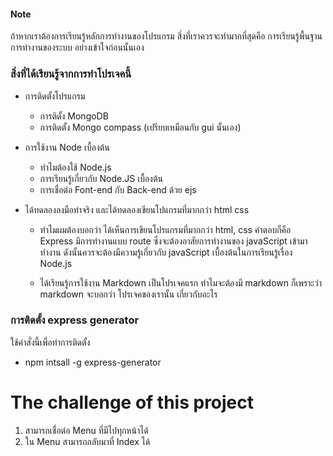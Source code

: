 #### Note 
ถ้าหากเราต้องการเรียนรู้หลักการทำงานของโปรแกรม สิ่งที่เราควรจะทำมากที่สุดคือ การเรียนรู้พื้นฐานการทำงานของระบบ อย่างเข้าใจก่อนนั้นเอง



### สิ่งที่ได้เรียนรู้จากการทำโปรเจคนี้
* การติดตั้งโปรแกรม   
    * การติดั้ง MongoDB
    * การติดตั้ง Mongo compass (เปรียบเหมือนกับ gui นั้นเอง)
    
* การใช้งาน Node เบื้องต้น

    * ทำไมต้องใช้ Node.js
    * การเรียนรู้เกี่ยวกับ Node.JS เบื้องต้น
    * การเชื่อต่อ Font-end กับ Back-end ด้วย ejs

* ได้ทดลองลงมือทำจริง และได้ทดลองเขียนโปแกรมที่มากกว่า html css 
    * ทำไมผมต้องบอกว่า ได้เห็นการเขียนโปรแกรมที่มากกว่า html, css คำตอบก็คือ Express มีการทำงานแบบ route ซึ่งจะต้องอาสัยการทำงานของ javaScript เข้ามาทำงาน ดังนั้นควรจะต้องมีความรู้เกี่ยวกับ javaScript เบื้องต้นในการเรียนรู้เรื่อง Node.js

    * ได้เรียนรู้การใช้งาน Markdown เป็นโปรเจคแรก ทำไมจะต้องมี markdown ก็เพราะว่า markdown จะบอกว่า โปรเจคของเรานั้น เกี่ยวกับอะไร 

### การติดตั้ง express generator

 ใช้คำสั่งนี้เพื่อทำการติดตั้ง<br>
* npm intsall -g express-generator

# The challenge of this project 
    
1. สามารถเชื่อต่อ Menu ที่มีไปทุกหน้าได้
2. ใน Menu สามารถกลับมาที่ Index ได้